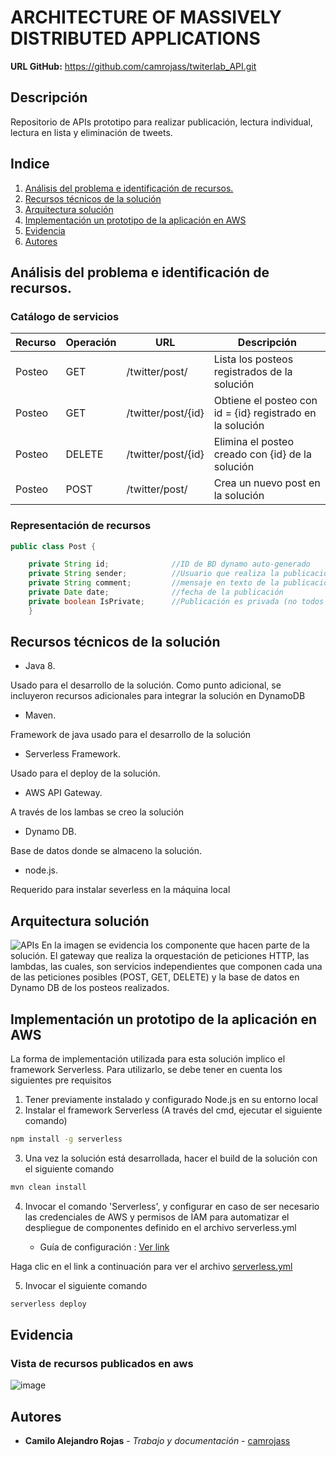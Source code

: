 # ARCHITECTURE OF MASSIVELY DISTRIBUTED APPLICATIONS

**URL GitHub:** https://github.com/camrojass/twiterlab_API.git

## Descripción
Repositorio de APIs prototipo para realizar publicación, lectura individual, lectura en lista y eliminación de tweets.

## Indice
1. [Análisis del problema e identificación de recursos.](#id1)
2. [Recursos técnicos de la solución](#id2)
3. [Arquitectura solución](#id3)
4. [Implementación un prototipo de la aplicación en AWS](#id4)
5. [Evidencia](#id5)
6. [Autores](#id6)

## Análisis del problema e identificación de recursos. <a name="id1"></a>

### Catálogo de servicios
| Recurso | Operación | URL                  | Descripción                                                     |
|---------|-----------|----------------------|-----------------------------------------------------------------|
| Posteo  | GET       | /twitter/post/       | Lista los posteos registrados de la solución                    | 
| Posteo  | GET       | /twitter/post/{id}   | Obtiene el posteo con id = {id} registrado en la solución       | 
| Posteo  | DELETE    | /twitter/post/{id}   | Elimina el posteo creado con {id} de la solución                | 
| Posteo  | POST      | /twitter/post/       | Crea un nuevo post en la solución                               | 

### Representación de recursos
```java
public class Post {

    private String id;              //ID de BD dynamo auto-generado
    private String sender;          //Usuario que realiza la publicación
    private String comment;         //mensaje en texto de la publicación
    private Date date;              //fecha de la publicación
    private boolean IsPrivate;      //Publicación es privada (no todos pueden verla)
	}
```
## Recursos técnicos de la solución <a name="id2"></a>
- Java 8.

Usado para el desarrollo de la solución. Como punto adicional, se incluyeron recursos adicionales para integrar la solución en DynamoDB
- Maven.

Framework de java usado para el desarrollo de la solución
- Serverless Framework.

Usado para el deploy de la solución.
- AWS API Gateway.

A través de los lambas se creo la solución
- Dynamo DB.

Base de datos donde se almaceno la solución.
- node.js.

Requerido para instalar severless en la máquina local

## Arquitectura solución <a name="id3"></a>
![APIs](https://github.com/camrojass/twiterlab_API/assets/100396227/ddba6836-42bc-44d6-896b-87eb8b14fb44)
En la imagen se evidencia los componente que hacen parte de la solución. El gateway que realiza la orquestación de peticiones HTTP, las lambdas, las cuales, son servicios independientes que componen cada una de las peticiones posibles (POST, GET, DELETE) y la base de datos en Dynamo DB de los posteos realizados.

## Implementación un prototipo de la aplicación en AWS <a name="id4"></a>

La forma de implementación utilizada para esta solución implico el framework Serverless. Para utilizarlo, se debe tener en cuenta los siguientes pre requisitos

1. Tener previamente instalado y configurado Node.js en su entorno local
2. Instalar el framework Serverless (A través del cmd, ejecutar el siguiente comando)
```bash
npm install -g serverless
```
3. Una vez la solución está desarrollada, hacer el build de la solución con el siguiente comando
```bash
mvn clean install
```
4. Invocar el comando 'Serverless', y configurar en caso de ser necesario las credenciales de AWS y permisos de IAM para automatizar el despliegue de componentes definido en el archivo serverless.yml

    - Guía de configuración : [Ver link](https://www.serverless.com/framework/docs/tutorial)

Haga clic en el link a continuación para ver el archivo [serverless.yml](serverless.yml)

5. Invocar el siguiente comando
```bash
serverless deploy
```

## Evidencia <a name="id5"></a>
### Vista de recursos publicados en aws
![image](https://github.com/camrojass/twiterlab_API/assets/100396227/68979aee-240f-40bd-b3d2-8cf9de18c5bf)


## Autores <a name="id6"></a>
* **Camilo Alejandro Rojas** - *Trabajo y documentación* - [camrojass](https://github.com/camrojass)
